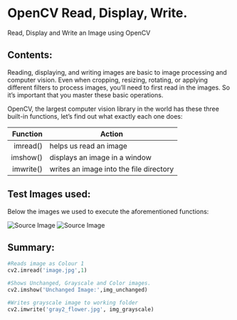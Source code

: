 # OpenCV Read, Display, Write.
Read, Display and Write an Image using OpenCV
## Contents:

Reading, displaying, and writing images are basic to image processing and computer vision.  Even when cropping, resizing, rotating, or applying different filters to process images, you’ll need to first read in the images. So it’s important that you master these basic operations.

OpenCV, the largest computer vision library in the world has these three built-in functions, let’s find out what exactly each one does:

| Function     |Action                                     |
|-------------:|-------------------------------------------|
|     imread() |   helps us read an image                  |
|     imshow() |   displays an image in a window           |
|     imwrite()|  writes an image into the file directory  |

## Test Images used: 
Below the images we used to execute the aforementioned functions:

![Source Image](https://github.com/steinerML/OpenCV-Read-Display-Write-/blob/main/image.jpg) ![Source Image](https://github.com/steinerML/OpenCV-Read-Display-Write-/blob/main/gray2_flower.jpg)


## Summary:

```python
#Reads image as Colour 1
cv2.imread('image.jpg',1)
```
```python
#Shows Unchanged, Grayscale and Color images.
cv2.imshow('Unchanged Image:',img_unchanged)
```

```python
#Writes grayscale image to working folder
cv2.imwrite('gray2_flower.jpg', img_grayscale)
```
